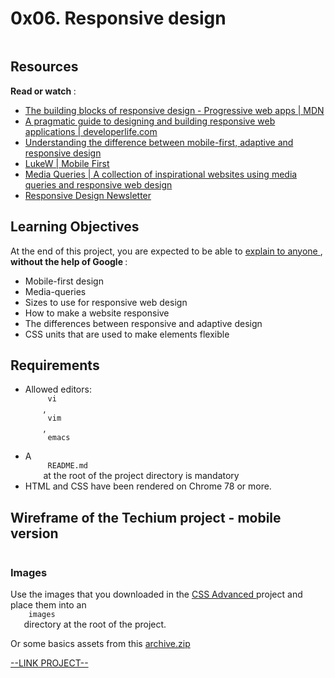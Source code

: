 # 0x06. Responsive design

<html>
<div class="panel panel-default" id="project-description">
 <div class="panel-body">
  <p>
   <img alt="" src="https://holbertonintranet.s3.amazonaws.com/uploads/medias/2019/12/4fe027a0c298339cb4cb.jpg?X-Amz-Algorithm=AWS4-HMAC-SHA256&amp;X-Amz-Credential=AKIARDDGGGOU5BHMTQX4%2F20220818%2Fus-east-1%2Fs3%2Faws4_request&amp;X-Amz-Date=20220818T004619Z&amp;X-Amz-Expires=86400&amp;X-Amz-SignedHeaders=host&amp;X-Amz-Signature=c85eb27c9034fc2ded7afb7d2d39d0228834bc99de35f7ecb1ba1bd029942bdd" style=""/>
  </p>
  <h2>
   Resources
  </h2>
  <p>
   <strong>
    Read or watch
   </strong>
   :
  </p>
  <ul>
   <li>
    <a href="https://developer.mozilla.org/en-US/docs/Web/Progressive_web_apps/Responsive/responsive_design_building_blocks" target="_blank" title="The building blocks of responsive design - Progressive web apps | MDN">
     The building blocks of responsive design - Progressive web apps | MDN
    </a>
   </li>
   <li>
    <a href="https://developerlife.com/2019/08/25/guide-to-building-responsive-web-apps/" target="_blank" title="A pragmatic guide to designing and building responsive web applications | developerlife.com">
     A pragmatic guide to designing and building responsive web applications | developerlife.com
    </a>
   </li>
   <li>
    <a href="https://fredericgonzalo.com/en/understanding-the-difference-between-mobile-first-adaptive-and-responsive-design/" target="_blank" title="Understanding the difference between mobile-first, adaptive and responsive design">
     Understanding the difference between mobile-first, adaptive and responsive design
    </a>
   </li>
   <li>
    <a href="https://www.lukew.com/ff/entry.asp?933" target="_blank" title="LukeW | Mobile First">
     LukeW | Mobile First
    </a>
   </li>
   <li>
    <a href="https://mediaqueri.es/" target="_blank" title="Media Queries | A collection of inspirational websites using media queries and responsive web design">
     Media Queries | A collection of inspirational websites using media queries and responsive web design
    </a>
   </li>
   <li>
    <a href="https://bytes.dev?s=rwd" target="_blank" title="Responsive Design Newsletter">
     Responsive Design Newsletter
    </a>
   </li>
  </ul>
  <h2>
   Learning Objectives
  </h2>
  <p>
   At the end of this project, you are expected to be able to
   <a href="https://fs.blog/feynman-learning-technique/" target="_blank" title="explain to anyone">
    explain to anyone
   </a>
   ,
   <strong>
    without the help of Google
   </strong>
   :
  </p>
  <ul>
   <li>
    Mobile-first design
   </li>
   <li>
    Media-queries
   </li>
   <li>
    Sizes to use for responsive web design
   </li>
   <li>
    How to make a website responsive
   </li>
   <li>
    The differences between responsive and adaptive design
   </li>
   <li>
    CSS units that are used to make elements flexible
   </li>
  </ul>
  <h2>
   Requirements
  </h2>
  <ul>
   <li>
    Allowed editors:
    <code>
     vi
    </code>
    ,
    <code>
     vim
    </code>
    ,
    <code>
     emacs
    </code>
   </li>
   <li>
    A
    <code>
     README.md
    </code>
    at the root of the project directory is mandatory
   </li>
   <li>
    HTML and CSS have been rendered on Chrome 78 or more.
   </li>
  </ul>
  <h2>
   Wireframe of the Techium project - mobile version
  </h2>
  <p>
   <img alt="" src="https://holbertonintranet.s3.amazonaws.com/uploads/medias/2020/4/a1f906a6a39eba8cb2f3d2877abc9ea84be51d9d.png?X-Amz-Algorithm=AWS4-HMAC-SHA256&amp;X-Amz-Credential=AKIARDDGGGOU5BHMTQX4%2F20220818%2Fus-east-1%2Fs3%2Faws4_request&amp;X-Amz-Date=20220818T004619Z&amp;X-Amz-Expires=86400&amp;X-Amz-SignedHeaders=host&amp;X-Amz-Signature=680c59c176cc6907c468e025f752955e93fa0a207f5b2e8b8d4c28904e1a2e88" style=""/>
  </p>
  <h3>
   Images
  </h3>
  <p>
   Use the images that you downloaded in the
   <a href="https://intranet.hbtn.io/projects/583" target="_blank" title="CSS Advanced">
    CSS Advanced
   </a>
   project and place them into an
   <code>
    images
   </code>
   directory at the root of the project.
  </p>
  <p>
   Or some basics assets from this
   <a href="https://holbertonintranet.s3.amazonaws.com/uploads/misc/2020/2/2621c6fd51a58e1d1d5c.zip?X-Amz-Algorithm=AWS4-HMAC-SHA256&amp;X-Amz-Credential=AKIARDDGGGOU5BHMTQX4%2F20220818%2Fus-east-1%2Fs3%2Faws4_request&amp;X-Amz-Date=20220818T004619Z&amp;X-Amz-Expires=345600&amp;X-Amz-SignedHeaders=host&amp;X-Amz-Signature=bfffea9aec5407882d419f273343a8e1bb54a635b9beba7ccb2a266d91ad18fa" target="_blank" title="archive.zip">
    archive.zip
   </a>
  </p>
 </div>
</div>

[--LINK PROJECT--](https://intranet.hbtn.io/projects/600)
</html>